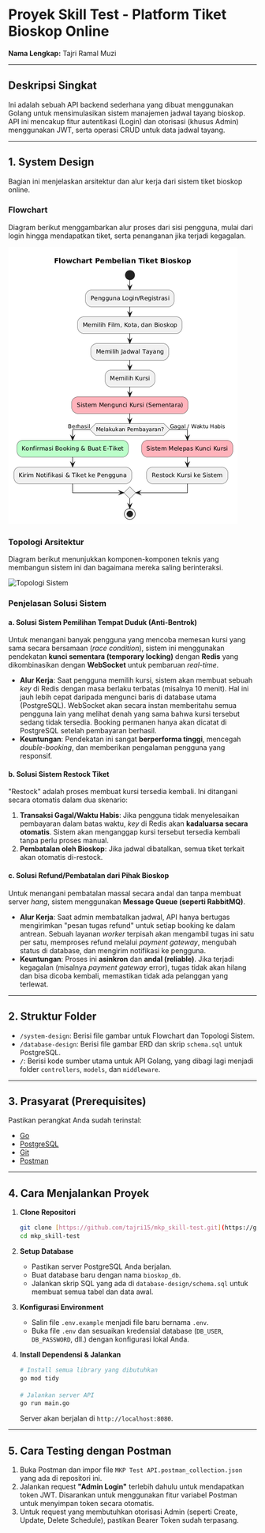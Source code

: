 # Proyek Skill Test - Platform Tiket Bioskop Online

**Nama Lengkap:** Tajri Ramal Muzi

---

## Deskripsi Singkat

Ini adalah sebuah API backend sederhana yang dibuat menggunakan Golang untuk mensimulasikan sistem manajemen jadwal tayang bioskop. API ini mencakup fitur autentikasi (Login) dan otorisasi (khusus Admin) menggunakan JWT, serta operasi CRUD untuk data jadwal tayang.

---

## 1. System Design

Bagian ini menjelaskan arsitektur dan alur kerja dari sistem tiket bioskop online.

### Flowchart

Diagram berikut menggambarkan alur proses dari sisi pengguna, mulai dari login hingga mendapatkan tiket, serta penanganan jika terjadi kegagalan.

![Flowchart Sistem](https://raw.githubusercontent.com/tajri15/mkp_skill-test/main/System-Design/flowchart.png)

### Topologi Arsitektur

Diagram berikut menunjukkan komponen-komponen teknis yang membangun sistem ini dan bagaimana mereka saling berinteraksi.

![Topologi Sistem](https://raw.githubusercontent.com/tajri15/mkp_skill-test/main/System-Design/topology.jpg)

### Penjelasan Solusi Sistem

#### a. Solusi Sistem Pemilihan Tempat Duduk (Anti-Bentrok)

Untuk menangani banyak pengguna yang mencoba memesan kursi yang sama secara bersamaan (*race condition*), sistem ini menggunakan pendekatan **kunci sementara (temporary locking)** dengan **Redis** yang dikombinasikan dengan **WebSocket** untuk pembaruan *real-time*.

* **Alur Kerja**: Saat pengguna memilih kursi, sistem akan membuat sebuah *key* di Redis dengan masa berlaku terbatas (misalnya 10 menit). Hal ini jauh lebih cepat daripada mengunci baris di database utama (PostgreSQL). WebSocket akan secara instan memberitahu semua pengguna lain yang melihat denah yang sama bahwa kursi tersebut sedang tidak tersedia. Booking permanen hanya akan dicatat di PostgreSQL setelah pembayaran berhasil.
* **Keuntungan**: Pendekatan ini sangat **berperforma tinggi**, mencegah *double-booking*, dan memberikan pengalaman pengguna yang responsif.

#### b. Solusi Sistem Restock Tiket

"Restock" adalah proses membuat kursi tersedia kembali. Ini ditangani secara otomatis dalam dua skenario:

1.  **Transaksi Gagal/Waktu Habis**: Jika pengguna tidak menyelesaikan pembayaran dalam batas waktu, *key* di Redis akan **kadaluarsa secara otomatis**. Sistem akan menganggap kursi tersebut tersedia kembali tanpa perlu proses manual.
2.  **Pembatalan oleh Bioskop**: Jika jadwal dibatalkan, semua tiket terkait akan otomatis di-restock.

#### c. Solusi Refund/Pembatalan dari Pihak Bioskop

Untuk menangani pembatalan massal secara andal dan tanpa membuat server *hang*, sistem menggunakan **Message Queue (seperti RabbitMQ)**.

* **Alur Kerja**: Saat admin membatalkan jadwal, API hanya bertugas mengirimkan "pesan tugas refund" untuk setiap booking ke dalam antrean. Sebuah layanan *worker* terpisah akan mengambil tugas ini satu per satu, memproses refund melalui *payment gateway*, mengubah status di database, dan mengirim notifikasi ke pengguna.
* **Keuntungan**: Proses ini **asinkron** dan **andal (reliable)**. Jika terjadi kegagalan (misalnya *payment gateway* error), tugas tidak akan hilang dan bisa dicoba kembali, memastikan tidak ada pelanggan yang terlewat.

---

## 2. Struktur Folder

* `/system-design`: Berisi file gambar untuk Flowchart dan Topologi Sistem.
* `/database-design`: Berisi file gambar ERD dan skrip `schema.sql` untuk PostgreSQL.
* `/`: Berisi kode sumber utama untuk API Golang, yang dibagi lagi menjadi folder `controllers`, `models`, dan `middleware`.

---

## 3. Prasyarat (Prerequisites)

Pastikan perangkat Anda sudah terinstal:
* [Go](https://golang.org/dl/)
* [PostgreSQL](https://www.postgresql.org/download/)
* [Git](https://git-scm.com/downloads/)
* [Postman](https://www.postman.com/downloads/)

---

## 4. Cara Menjalankan Proyek

1.  **Clone Repositori**
    ```bash
    git clone [https://github.com/tajri15/mkp_skill-test.git](https://github.com/tajri15/mkp_skill-test.git)
    cd mkp_skill-test
    ```

2.  **Setup Database**
    * Pastikan server PostgreSQL Anda berjalan.
    * Buat database baru dengan nama `bioskop_db`.
    * Jalankan skrip SQL yang ada di `database-design/schema.sql` untuk membuat semua tabel dan data awal.

3.  **Konfigurasi Environment**
    * Salin file `.env.example` menjadi file baru bernama `.env`.
    * Buka file `.env` dan sesuaikan kredensial database (`DB_USER`, `DB_PASSWORD`, dll.) dengan konfigurasi lokal Anda.

4.  **Install Dependensi & Jalankan**
    ```bash
    # Install semua library yang dibutuhkan
    go mod tidy

    # Jalankan server API
    go run main.go
    ```
    Server akan berjalan di `http://localhost:8080`.

---

## 5. Cara Testing dengan Postman

1.  Buka Postman dan impor file `MKP Test API.postman_collection.json` yang ada di repositori ini.
2.  Jalankan request **"Admin Login"** terlebih dahulu untuk mendapatkan token JWT. Disarankan untuk menggunakan fitur variabel Postman untuk menyimpan token secara otomatis.
3.  Untuk request yang membutuhkan otorisasi Admin (seperti Create, Update, Delete Schedule), pastikan Bearer Token sudah terpasang.